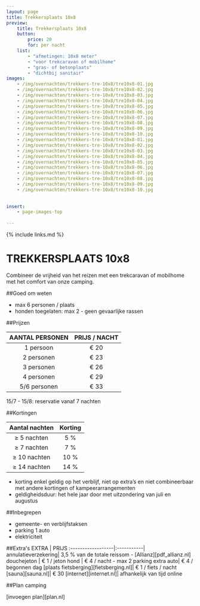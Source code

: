 ```yaml
---
layout: page
title: Trekkersplaats 10x8
preview: 
    title: Trekkersplaats 10x8
    button:
        price: 20
        for: per nacht
    list:
        - "afmetingen: 10x8 meter"
        - "voor trekcaravan of mobilhome"
        - "gras- of betonplaats"
        - "dichtbij sanitair"
images:
    - /img/overnachten/trekkers-tre-10x8/tre10x8-01.jpg
    - /img/overnachten/trekkers-tre-10x8/tre10x8-02.jpg
    - /img/overnachten/trekkers-tre-10x8/tre10x8-03.jpg
    - /img/overnachten/trekkers-tre-10x8/tre10x8-04.jpg
    - /img/overnachten/trekkers-tre-10x8/tre10x8-05.jpg
    - /img/overnachten/trekkers-tre-10x8/tre10x8-06.jpg
    - /img/overnachten/trekkers-tre-10x8/tre10x8-07.jpg
    - /img/overnachten/trekkers-tre-10x8/tre10x8-08.jpg
    - /img/overnachten/trekkers-tre-10x8/tre10x8-09.jpg
    - /img/overnachten/trekkers-tre-10x8/tre10x8-10.jpg
    - /img/overnachten/trekkers-tre-10x8/tre10x8-01.jpg
    - /img/overnachten/trekkers-tre-10x8/tre10x8-02.jpg
    - /img/overnachten/trekkers-tre-10x8/tre10x8-03.jpg
    - /img/overnachten/trekkers-tre-10x8/tre10x8-04.jpg
    - /img/overnachten/trekkers-tre-10x8/tre10x8-05.jpg
    - /img/overnachten/trekkers-tre-10x8/tre10x8-06.jpg
    - /img/overnachten/trekkers-tre-10x8/tre10x8-07.jpg
    - /img/overnachten/trekkers-tre-10x8/tre10x8-08.jpg
    - /img/overnachten/trekkers-tre-10x8/tre10x8-09.jpg
    - /img/overnachten/trekkers-tre-10x8/tre10x8-10.jpg
    
    
insert:
    - page-images-top
    
---
```

{% include links.md %}

# TREKKERSPLAATS 10x8
Combineer de vrijheid van het reizen met een trekcaravan of mobilhome met het comfort van onze camping.

##Goed om weten
- max 6 personen / plaats
- honden toegelaten: max 2 - geen gevaarlijke rassen

##Prijzen

AANTAL PERSONEN | PRIJS / NACHT      
:-------------:|:-----------:|
1 persoon      |€ 20               
2 personen     |€ 23                   
3 personen     |€ 26       
4 personen     |€ 29             
5/6 personen   |€ 33       

15/7 - 15/8: reservatie vanaf 7 nachten

##Kortingen

Aantal nachten | Korting       
:-------------:|:-----------:|
≥ 5 nachten   | 5 %             
≥ 7 nachten   | 7 %                  
≥ 10 nachten  | 10 %      
≥ 14 nachten  | 14 %            

- korting enkel geldig op het verblijf, niet op extra’s en niet combineerbaar met andere kortingen of kampeerarrangementen
- geldigheidsduur: het hele jaar door met uitzondering van juli en augustus


##Inbegrepen
- gemeente- en verblijfstaksen
- parking 1 auto
- elektriciteit

##Extra's
EXTRA             | PRIJS 
:------------------|:-----------|
annulatieverzekering| 3,5 % van de totale reissom - [Allianz][pdf_allianz.nl] 
douchejeton       | € 1 / jeton
hond              | € 4 / nacht - max 2 
parking extra auto| € 4 / begonnen dag
[plaats fietsberging][fietsberging.nl]| € 1 / fiets / nacht
[sauna][sauna.nl]| € 30
[internet][internet.nl]| afhankelijk van tijd online


##Plan camping

[invoegen plan][plan.nl]